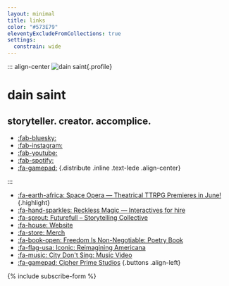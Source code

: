 ```yaml
---
layout: minimal
title: links
color: "#573E79"
eleventyExcludeFromCollections: true
settings:
  constrain: wide
---
```


<div class="stack-loose">

::: align-center
![dain saint](/assets/uploads/flowers-pic-crop.jpg){.profile}
# dain saint
## storyteller. creator. accomplice.

* [:fab-bluesky:](https://bsky.app/profile/dainsaint.com) 
* [:fab-instagram:](https://instagram.com/dainsaint) 
* [:fab-youtube:](https://youtube.com/u/dainsaint)
* [:fab-spotify:](https://open.spotify.com/album/7rI2txbcBUNoWtF6S2bwsJ?si=0k-KMYpDSASecGR0gsGlkg)
* [:fa-gamepad:](https://cipherprime.com)
{.distribute .inline .text-lede .align-center}

:::

* [:fa-earth-africa: Space Opera — Theatrical TTRPG Premieres in June!](https://www.obvious-agency.com/space-opera-details){.highlight}
* [:fa-hand-sparkles: Reckless Magic — Interactives for hire](https://recklessmagic.com)
* [:fa-sprout: Futurefull – Storytelling Collective](https://dainsaint.com/futurefull)
* [:fa-house: Website](https://dainsaint.com)
* [:fa-store: Merch](https://dainsaint.square.site)
* [:fa-book-open: Freedom Is Non-Negotiable: Poetry Book](https://dainsaint.com/freedom-is-non-negotiable)
* [:fa-flag-usa: Iconic: Reimagining Americana](https://www.inquirer.com/news/inq2/more-perfect-union-americana-icons-philadelphia-racism-20220406.html)
* [:fa-music: City Don't Sing: Music Video](https://www.youtube.com/watch?v=GjZa6hSSotM)
* [:fa-gamepad: Cipher Prime Studios](https://cipherprime.com)
{.buttons .align-left}

{% include subscribe-form %}

</div>